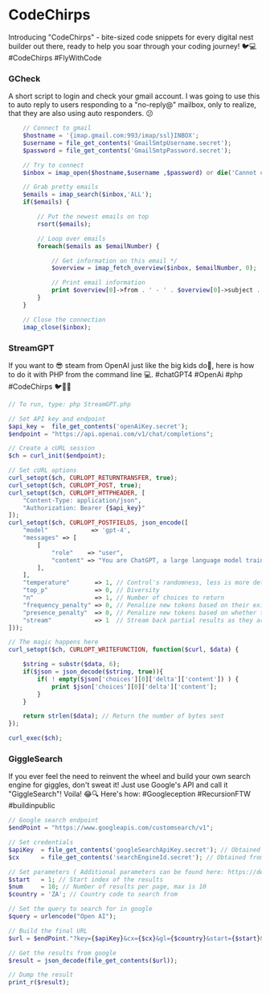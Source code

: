# CodeChirps

Introducing "CodeChirps" - bite-sized code snippets for every digital nest builder out there, ready to help you soar through your coding journey! 🐦💻 #CodeChirps #FlyWithCode

### GCheck
A short script to login and check your gmail account. I was going to use this to auto reply to users responding to a "no-reply@" mailbox, only to realize, that they are also using auto responders. 😕

```php
    // Connect to gmail
    $hostname = '{imap.gmail.com:993/imap/ssl}INBOX';
    $username = file_get_contents('GmailSmtpUsername.secret');
    $password = file_get_contents('GmailSmtpPassword.secret');

    // Try to connect
    $inbox = imap_open($hostname,$username ,$password) or die('Cannot connect to Gmail: ' . imap_last_error());

    // Grab pretty emails
    $emails = imap_search($inbox,'ALL');
    if($emails) {

        // Put the newest emails on top
        rsort($emails);

        // Loop over emails
        foreach($emails as $emailNumber) {

            // Get information on this email */
            $overview = imap_fetch_overview($inbox, $emailNumber, 0);

            // Print email information
            print $overview[0]->from . ' - ' . $overview[0]->subject . PHP_EOL;
        }
    }

    // Close the connection
    imap_close($inbox);
```

### StreamGPT
If you want to 😎 steam from OpenAI just like the big kids do🚀, here is how to do it with PHP from the command line 💻. #chatGPT4 #OpenAi #php #CodeChirps 🐦🤖✨
```php
// To run, type: php StreamGPT.php

// Set API key and endpoint
$api_key =  file_get_contents('openAiKey.secret');
$endpoint = "https://api.openai.com/v1/chat/completions";

// Create a cURL session
$ch = curl_init($endpoint);

// Set cURL options
curl_setopt($ch, CURLOPT_RETURNTRANSFER, true);
curl_setopt($ch, CURLOPT_POST, true);
curl_setopt($ch, CURLOPT_HTTPHEADER, [
    "Content-Type: application/json",
    "Authorization: Bearer {$api_key}"
]);
curl_setopt($ch, CURLOPT_POSTFIELDS, json_encode([
    "model"            => 'gpt-4',
    "messages" => [
        [
            "role"    => "user",
            "content" => "You are ChatGPT, a large language model trained by OpenAI. Please answer the following question: What is the capital of South Africa?"
        ],
    ],
    "temperature"       => 1, // Control's randomness, less is more deterministic
    "top_p"             => 0, // Diversity
    "n"                 => 1, // Number of choices to return
    "frequency_penalty" => 0, // Penalize new tokens based on their existing frequency
    "presence_penalty"  => 0, // Penalize new tokens based on whether they appear in the text so far
    "stream"            => 1  // Stream back partial results as they are generated, instead of waiting for completion
]));

// The magic happens here
curl_setopt($ch, CURLOPT_WRITEFUNCTION, function($curl, $data) {

    $string = substr($data, 6);
    if($json = json_decode($string, true)){
        if( ! empty($json['choices'][0]['delta']['content']) ) {
            print $json['choices'][0]['delta']['content'];
        }
    }

    return strlen($data); // Return the number of bytes sent
});

curl_exec($ch);
```

### GiggleSearch
If you ever feel the need to reinvent the wheel and build your own  search engine for giggles, don't sweat it! Just use Google's API and  call it "GiggleSearch"! Voila! 😂🔍 Here's how: #Googleception  #RecursionFTW #buildinpublic 

```php
// Google search endpoint
$endPoint = "https://www.googleapis.com/customsearch/v1";

// Set credentials
$apiKey  = file_get_contents('googleSearchApiKey.secret'); // Obtained from https://console.developers.google.com/apis/credentials
$cx      = file_get_contents('searchEngineId.secret'); // Obtained from https://cse.google.com/cse/all

// Set parameters ( Additional parameters can be found here: https://developers.google.com/custom-search/json-api/v1/reference/cse/list)
$start   = 1; // Start index of the results
$num     = 10; // Number of results per page, max is 10
$country = 'ZA'; // Country code to search from

// Set the query to search for in google
$query = urlencode("Open AI");

// Build the final URL
$url = $endPoint."?key={$apiKey}&cx={$cx}&gl={$country}&start={$start}&num={$num}&q={$query}";

// Get the results from google
$result = json_decode(file_get_contents($url));

// Dump the result
print_r($result);
```